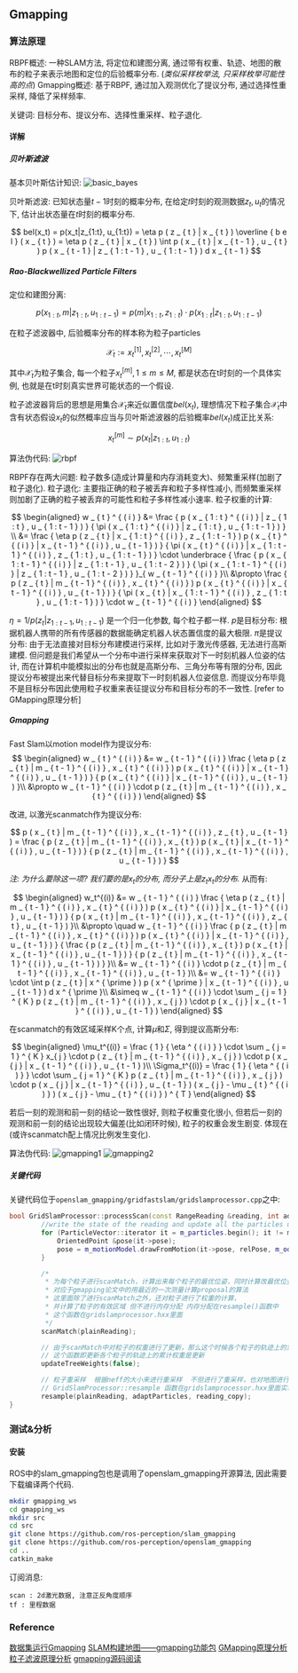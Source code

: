 ## Gmapping
### 算法原理
RBPF概述: 一种SLAM方法, 将定位和建图分离, 通过带有权重、轨迹、地图的散布的粒子来表示地图和定位的后验概率分布. (*类似采样枚举法, 只采样枚举可能性高的点*)
Gmapping概述: 基于RBPF, 通过加入观测优化了提议分布, 通过选择性重采样, 降低了采样频率.

关键词: 目标分布、提议分布、选择性重采样、粒子退化.

#### 详解
##### 贝叶斯滤波
基本贝叶斯估计知识:
![basic_bayes](../rc/basic_bayes.png)

贝叶斯滤波: 已知状态量$t-1$时刻的概率分布, 在给定𝑡时刻的观测数据$z_t, u_t$的情况下, 估计出状态量在$t$时刻的概率分布.

$$
bel(x_t) = p(x_t|z_{1:t}, u_{1:t}) = \eta p ( z _ { t } | x _ { t } ) \overline { b e l } ( x _ { t } ) = \eta p ( z _ { t } | x _ { t } ) \int p ( x _ { t } | x _ { t - 1 } , u _ { t } ) p ( x _ { t - 1 } | z _ { 1 : t - 1 } , u _ { 1 : t - 1 } ) d x _ { t - 1 }
$$

##### Rao-Blackwellized Particle Filters
定位和建图分离:

$$
p(x_{1:t}, m | z_{1:t}, u_{1:t-1}) = p(m|x_{1:t}, z_{1:t}) \cdot p(x_{1:t}|z_{1:t}, u_{1:t-1})
$$

在粒子滤波器中, 后验概率分布的样本称为粒子particles

$$
\mathcal{X}_t := x_t^{[1]}, x_t^{[2]}, \cdots, x_t^{[M]}
$$

其中$\mathcal{X}_t$为粒子集合, 每一个粒子$x_t^{[m]}, 1 ≤ m ≤ M$, 都是状态在t时刻的一个具体实例, 也就是在t时刻真实世界可能状态的一个假设.

粒子滤波器背后的思想是用集合$\mathcal{X}_t$来近似置信度$bel(x_t)$, 理想情况下粒子集合$\mathcal{X}_t$中含有状态假设$x_t$的似然概率应当与贝叶斯滤波器的后验概率$bel(x_t)$成正比关系:

$$
x_t^{[m]} \sim p(x_t | z_{1:t}, u_{1:t})
$$


算法伪代码:
![rbpf](../rc/rbpf_algorithm.png)

RBPF存在两大问题: 粒子数多(造成计算量和内存消耗变大)、频繁重采样(加剧了粒子退化).
粒子退化: 主要指正确的粒子被丢弃和粒子多样性减小, 而频繁重采样则加剧了正确的粒子被丢弃的可能性和粒子多样性减小速率.
粒子权重的计算:

$$
\begin{aligned}
w _ { t } ^ { ( i ) } &= \frac { p ( x _ { 1 : t } ^ { ( i ) } | z _ { 1 : t } , u _ { 1 : t - 1 } ) } { \pi ( x _ { 1 : t } ^ { ( i ) } | z _ { 1 : t } , u _ { 1 : t - 1 } ) } \\
 &= \frac { \eta p ( z _ { t } | x _ { 1 : t } ^ { ( i ) } , z _ { 1 : t - 1 } ) p ( x _ { t } ^ { ( i ) } | x _ { t - 1 } ^ { ( i ) } , u _ { t - 1 } ) } { \pi ( x _ { t } ^ { ( i ) } | x _ { 1 : t - 1 } ^ { ( i ) } , z _ { 1 : t } , u _ { 1 : t - 1 } ) } \cdot \underbrace { \frac { p ( x _ { 1 : t - 1 } ^ { ( i ) } | z _ { 1 : t - 1 } , u _ { 1 : t - 2 } ) } { \pi ( x _ { 1 : t - 1 } ^ { ( i ) } | z _ { 1 : t - 1 } , u _ { 1 : t - 2 } ) } }_{ w _ { t - 1 } ^ { ( i ) } }\\
 &\propto \frac { p ( z _ { t } | m _ { t - 1 } ^ { ( i ) } , x _ { t } ^ { ( i ) } ) p ( x _ { t } ^ { ( i ) } | x _ { t - 1 } ^ { ( i ) } , u _ { t - 1 } ) } { \pi ( x _ { t } | x _ { 1 : t - 1 } ^ { ( i ) } , z _ { 1 : t } , u _ { 1 : t - 1 } ) } \cdot w _ { t - 1 } ^ { ( i ) }
\end{aligned}
$$

$\eta = 1/p(z_t | z_{1:t-1}, u_{1:t-1})$ 是一个归一化参数, 每个粒子都一样.
$p$是目标分布: 根据机器人携带的所有传感器的数据能确定机器人状态置信度的最大极限.
$\pi$是提议分布: 由于无法直接对目标分布建模进行采样, 比如对于激光传感器, 无法进行高斯建模. 但问题是我们希望从一个分布中进行采样来获取对下一时刻机器人位姿的估计, 而在计算机中能模拟出的分布也就是高斯分布、三角分布等有限的分布, 因此提议分布被提出来代替目标分布来提取下一时刻机器人位姿信息. 而提议分布毕竟不是目标分布因此使用粒子权重来表征提议分布和目标分布的不一致性. [refer to GMapping原理分析]


##### Gmapping
Fast Slam以motion model作为提议分布:
$$
\begin{aligned}
 w _ { t } ^ { ( i ) } &= w _ { t - 1 } ^ { ( i ) } \frac { \eta p ( z _ { t } | m _ { t - 1 } ^ { ( i ) } , x _ { t } ^ { ( i ) } ) p ( x _ { t } ^ { ( i ) } | x _ { t - 1 } ^ { ( i ) } , u _ { t - 1 } ) } { p ( x _ { t } ^ { ( i ) } | x _ { t - 1 } ^ { ( i ) } , u _ { t - 1 } ) }\\
&\propto w _ { t - 1 } ^ { ( i ) } \cdot p ( z _ { t } | m _ { t - 1 } ^ { ( i ) } , x _ { t } ^ { ( i ) } )
\end{aligned}
$$

改进, 以激光scanmatch作为提议分布:

$$
p ( x _ { t } | m _ { t - 1 } ^ { ( i ) } , x _ { t - 1 } ^ { ( i ) } , z _ { t } , u _ { t - 1 } ) =  \frac { p ( z _ { t } | m _ { t - 1 } ^ { ( i ) } , x _ { t } ) p ( x _ { t } | x _ { t - 1 } ^ { ( i ) } , u _ { t - 1 } ) } { p ( z _ { t } | m _ { t - 1 } ^ { ( i ) } , x _ { t - 1 } ^ { ( i ) } , u _ { t - 1 } ) }
$$

*注: 为什么要除这一项? 我们要的是$x_t$的分布, 而分子上是$z_t x_t$的分布.*
从而有:

$$
\begin{aligned}
w_t^{(i)} &= w _ { t - 1 } ^ { ( i ) } \frac { \eta p ( z _ { t } | m _ { t - 1 } ^ { ( i ) } , x _ { t } ^ { ( i ) } ) p ( x _ { t } ^ { ( i ) } | x _ { t - 1 } ^ { ( i ) } , u _ { t - 1 } ) } { p ( x _ { t } | m _ { t - 1 } ^ { ( i ) } , x _ { t - 1 } ^ { ( i ) } , z _ { t } , u _ { t - 1 } ) }\\
&\propto \quad w _ { t - 1 } ^ { ( i ) } \frac { p ( z _ { t } | m _ { t - 1 } ^ { ( i ) } , x _ { t } ^ { ( i ) } ) p ( x _ { t } ^ { ( i ) } | x _ { t - 1 } ^ { ( i ) } , u _ { t - 1 } ) } { \frac { p ( z _ { t } | m _ { t - 1 } ^ { ( i ) } , x _ { t } ) p ( x _ { t } | x _ { t - 1 } ^ { ( i ) } , u _ { t - 1 } ) } { p ( z _ { t } | m _ { t - 1 } ^ { ( i ) } , x _ { t - 1 } ^ { ( i ) } , u _ { t - 1 } ) } }\\
&= w _ { t - 1 } ^ { ( i ) } \cdot p ( z _ { t } | m _ { t - 1 } ^ { ( i ) } , x _ { t - 1 } ^ { ( i ) } , u _ { t - 1 } )\\
&= w _ { t - 1 } ^ { ( i ) } \cdot \int p ( z _ { t } | x ^ { \prime } ) p ( x ^ { \prime } | x _ { t - 1 } ^ { ( i ) } , u _ { t - 1 } ) d x ^ { \prime }\\
&\simeq w _ { t - 1 } ^ { ( i ) } \cdot \sum _ { j = 1 } ^ { K } p ( z _ { t } | m _ { t - 1 } ^ { ( i ) } , x _ { j } ) \cdot p ( x _ { j } | x _ { t - 1 } ^ { ( i ) } , u _ { t - 1 } )
\end{aligned}
$$

在scanmatch的有效区域采样K个点, 计算$\mu$和$\Sigma$, 得到提议高斯分布:

$$
\begin{aligned}
\mu_t^{(i)} = \frac { 1 } { \eta ^ { ( i ) } } \cdot \sum _ { j = 1 } ^ { K } x_{ j } \cdot p ( z _ { t } | m _ { t - 1 } ^ { ( i ) } , x _ { j } ) \cdot p ( x _ { j } | x _ { t - 1 } ^ { ( i ) } , u _ { t - 1 } )\\
\Sigma_t^{(i)} = \frac { 1 } { \eta ^ { ( i ) } } \cdot \sum _ { j = 1 } ^ { K } p ( z _ { t } | m _ { t - 1 } ^ { ( i ) } , x _ { j } ) \cdot p ( x _ { j } | x _ { t - 1 } ^ { ( i ) } , u _ { t - 1 } ) ( x _ { j } - \mu _ { t } ^ { ( i ) } ) ( x _ { j } - \mu _ { t } ^ { ( i ) } ) ^ { T }
\end{aligned}
$$

若后一刻的观测和前一刻的结论一致性很好, 则粒子权重变化很小, 但若后一刻的观测和前一刻的结论出现较大偏差(比如闭环时候), 粒子的权重会发生剧变. 体现在(或许scanmatch配上情况比例发生变化).

算法伪代码:
![gmapping1](../rc/gmapping_1.png)
![gmapping2](../rc/gmapping_2.png)

##### 关键代码
关键代码位于`openslam_gmapping/gridfastslam/gridslamprocessor.cpp`之中:
```c++
bool GridSlamProcessor::processScan(const RangeReading &reading, int adaptParticles) {
        //write the state of the reading and update all the particles using the motion model
        for (ParticleVector::iterator it = m_particles.begin(); it != m_particles.end(); it++) {
            OrientedPoint &pose(it->pose);
            pose = m_motionModel.drawFromMotion(it->pose, relPose, m_odoPose);
        }

        /*
         * 为每个粒子进行scanMatch，计算出来每个粒子的最优位姿，同时计算改最优位姿的得分和似然
         * 对应于gmapping论文中的用最近的一次测量计算proposal的算法
         * 这里面除了进行scanMatch之外，还对粒子进行了权重的计算，
         * 并计算了粒子的有效区域 但不进行内存分配 内存分配在resample()函数中
         * 这个函数在gridslamprocessor.hxx里面
         */
        scanMatch(plainReading);

        // 由于scanMatch中对粒子的权重进行了更新，那么这个时候各个粒子的轨迹上的累计权重都需要重新计算
        // 这个函数即更新各个粒子的轨迹上的累计权重是更新
        updateTreeWeights(false);

        // 粒子重采样  根据neff的大小来进行重采样  不但进行了重采样，也对地图进行更新
        // GridSlamProcessor::resample 函数在gridslamprocessor.hxx里面实现
        resample(plainReading, adaptParticles, reading_copy);
}
```

### 测试&分析
#### 安装
ROS中的slam_gmapping包也是调用了openslam_gmapping开源算法, 因此需要下载编译两个代码.

```bash
mkdir gmapping_ws
cd gmapping_ws
mkdir src
cd src
git clone https://github.com/ros-perception/slam_gmapping
git clone https://github.com/ros-perception/openslam_gmapping
cd ..
catkin_make
```

订阅消息:
```
scan : 2d激光数据, 注意正反角度顺序
tf : 里程数据
```

### Reference
[数据集运行Gmapping](https://www.jianshu.com/p/74fea75554ba)
[SLAM构建地图——gmapping功能包](http://xxty.fun/2019/08/19/ROS%E5%B0%8F%E8%BD%A6%EF%BC%9ASLAM%20%E6%9E%84%E5%BB%BA%E5%9C%B0%E5%9B%BE%20--%20gmapping%E5%8A%9F%E8%83%BD%E5%8C%85/)
[GMapping原理分析](https://blog.csdn.net/liuyanpeng12333/article/details/81946841)
[粒子滤波原理分析](https://gaoyichao.com/Xiaotu/?book=probabilistic_robotics&title=pr_chapter4)
[gmapping源码阅读](https://www.cnblogs.com/yhlx125/p/5634128.html)
